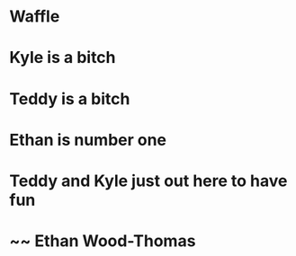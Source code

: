 # Waffle

# Kyle is a bitch

# Teddy is a bitch

# Ethan is number one

# Teddy and Kyle just out here to have fun

# ~~ Ethan Wood-Thomas